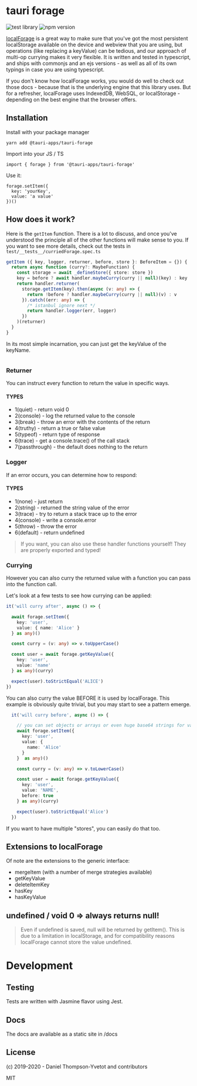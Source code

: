 # tauri forage
![test library](https://github.com/tauri-apps/tauri-forage/workflows/test%20library/badge.svg?branch=dev)
![npm version](https://img.shields.io/npm/v/@tauri-apps/tauri-forage.svg)

[localForage](https://localforage.github.io/localForage/) is a great way to make sure that you've got the most persistent localStorage available on the device and webview that you are using, but operations (like replacing a keyValue) can be tedious, and our approach of multi-op currying makes it very flexible. It is written and tested in typescript, and ships with commonjs and an ejs versions - as well as all of its own typings in case you are using typescript.

If you don't know how localForage works, you would do well to check out those docs - because that is the underlying engine that this library uses. But for a refresher, localForage uses IndexedDB, WebSQL, or localStorage - depending on the best engine that the browser offers.

## Installation

Install with your package manager
```
yarn add @tauri-apps/tauri-forage
```

Import into your JS / TS
```
import { forage } from '@tauri-apps/tauri-forage'
```

Use it:
```
forage.setItem({
  key: 'yourKey',
  value: 'a value'
})()
```

## How does it work?
Here is the `getItem` function. There is a lot to discuss, and once you've understood the principle all of the other functions will make sense to you. If you want to see more details, check out the tests in `test/__tests__/curriedForage.spec.ts`

```ts
getItem ({ key, logger, returner, before, store }: BeforeItem = {}) {
  return async function (curry?: MaybeFunction) {
    const storage = await _defineStore({ store: store })
    key = before ? await handler.maybeCurry(curry || null)(key) : key
    return handler.returner(
      storage.getItem(key).then(async (v: any) => {
        return !before ? handler.maybeCurry(curry || null)(v) : v
      }).catch((err: any) => {
        /* istanbul ignore next */
        return handler.logger(err, logger)
      })
    )(returner)
  }
}
```

In its most simple incarnation, you can just get the keyValue of the keyName.
```
```

### Returner
You can instruct every function to return the value in specific ways.

#### TYPES
- 1(quiet) - return void 0
- 2(console) - log the returned value to the console
- 3(break) - throw an error with the contents of the return
- 4(truthy) - return a true or false value
- 5(typeof) - return type of response
- 6(trace) - get a console.trace() of the call stack
- 7(passthrough) - the default does nothing to the return


### Logger
If an error occurs, you can determine how to respond:

#### TYPES
- 1(none) - just return
- 2(string) - returned the string value of the error
- 3(trace) - try to return a stack trace up to the error
- 4(console) - write a console.error
- 5(throw) - throw the error
- 6(default) - return undefined

> If you want, you can also use these handler functions yourself! They are properly exported and typed!

### Currying
However you can also curry the returned value with a function you can pass into the function call.

Let's look at a few tests to see how currying can be applied:
```ts
it('will curry after', async () => {

  await forage.setItem({
    key: 'user',
    value: { name: 'Alice' }
  } as any)()

  const curry = (v: any) => v.toUpperCase()

  const user = await forage.getKeyValue({
    key: 'user',
    value: 'name'
  } as any)(curry)

  expect(user).toStrictEqual('ALICE')
})
```

You can also curry the value BEFORE it is used by localForage. This example is obviously quite trivial, but you may start to see a pattern emerge.
```ts
  it('will curry before', async () => {

    // you can set objects or arrays or even huge base64 strings for values
    await forage.setItem({
      key: 'user',
      value: {
        name: 'Alice'
      }
    }  as any)()

    const curry = (v: any) => v.toLowerCase()

    const user = await forage.getKeyValue({
      key: 'user',
      value: 'NAME',
      before: true
    } as any)(curry)

    expect(user).toStrictEqual('Alice')
  })
```

If you want to have multiple "stores", you can easily do that too.


## Extensions to localForage
Of note are the extensions to the generic interface:
 - mergeItem (with a number of merge strategies available)
 - getKeyValue
 - deleteItemKey
 - hasKey
 - hasKeyValue

## undefined / void 0 => always returns null!
> Even if undefined is saved, null will be returned by getItem().
This is due to a limitation in localStorage, and for compatibility
reasons localForage cannot store the value undefined.

# Development
## Testing
Tests are written with Jasmine flavor using Jest.

## Docs
The docs are available as a static site in /docs

## License
(c) 2019-2020 - Daniel Thompson-Yvetot and contributors

MIT

